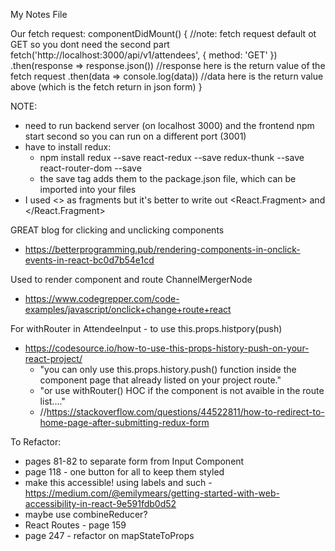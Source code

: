 My Notes File

Our fetch request:
    componentDidMount() { //note: fetch request default ot GET so you dont need the second part
        fetch('http://localhost:3000/api/v1/attendees', {
        method: 'GET'
        })
        .then(response => response.json()) //response here is the return value of the fetch request
        .then(data => console.log(data))  //data here is the return value above (which is the fetch return in json form)
    } 


NOTE:
 - need to run backend server (on localhost 3000) and the frontend npm start second so you can run on a different port (3001)
 - have to install redux:
    - npm install redux --save react-redux --save redux-thunk --save react-router-dom --save
    - the save tag adds them to the package.json file, which can be imported into your files
- I used <> as fragments but it's better to write out <React.Fragment> and </React.Fragment>


GREAT blog for clicking and unclicking components
- https://betterprogramming.pub/rendering-components-in-onclick-events-in-react-bc0d7b54e1cd

Used to render component and route ChannelMergerNode
- https://www.codegrepper.com/code-examples/javascript/onclick+change+route+react

For withRouter in AttendeeInput - to use this.props.histpory(push)
- https://codesource.io/how-to-use-this-props-history-push-on-your-react-project/
    - "you can only use this.props.history.push() function inside the component page that already listed on your project route."
    - "or use withRouter() HOC if the component is not avaible in the route list...."
    -  //https://stackoverflow.com/questions/44522811/how-to-redirect-to-home-page-after-submitting-redux-form
    

To Refactor:
- pages 81-82 to separate form from Input Component
- page 118 - one button for all to keep them styled 
- make this accessible! using labels and such - https://medium.com/@emilymears/getting-started-with-web-accessibility-in-react-9e591fdb0d52
- maybe use combineReducer?
- React Routes - page 159
- page 247 - refactor on mapStateToProps

